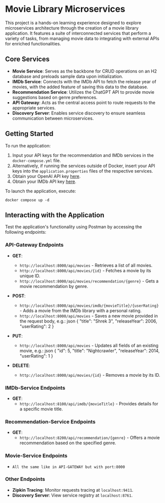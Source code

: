 # Movie Library Microservices

This project is a hands-on learning experience designed to explore microservices architecture through the creation of a movie library application. 
It features a suite of interconnected services that perform a variety of tasks, from managing movie data to integrating with external APIs for enriched functionalities.

## Core Services

- **Movie Service**: Serves as the backbone for CRUD operations on an H2 database and preloads sample data upon initialization.
- **IMDb Service**: Connects with the IMDb API to fetch the release year of movies, with the added feature of saving this data to the database.
- **Recommendation Service**: Utilizes the ChatGPT API to provide movie suggestions based on genre preferences.
- **API Gateway**: Acts as the central access point to route requests to the appropriate services.
- **Discovery Server**: Enables service discovery to ensure seamless communication between microservices.

## Getting Started

To run the application:

1. Input your API keys for the recommendation and IMDb services in the `docker-compose.yml` file.
2. Alternatively, if running the services outside of Docker, insert your API keys into the `application.properties` files of the respective services.
3. Obtain your OpenAI API key [here](https://platform.openai.com/api-keys).
4. Obtain your IMDb API key [here](https://rapidapi.com/Glavier/api/imdb146).

To launch the application, execute:

``
docker compose up -d
``

## Interacting with the Application

Test the application's functionality using Postman by accessing the following endpoints:

### API-Gateway Endpoints

- **GET**:
  - `http://localhost:8000/api/movies` - Retrieves a list of all movies.
  - `http://localhost:8000/api/movies/{id}` - Fetches a movie by its unique ID.
  - `http://localhost:8000/api/movies/recommendation/{genre}` - Gets a movie recommendation by genre.

- **POST**:
  - `http://localhost:8000/api/movies/imdb/{movieTitle}/{userRating}` - Adds a movie from the IMDb library with a personal rating.
  - `http://localhost:8000/api/movies` - Saves a new movie provided in the request body, e.g.:
  json { "title": "Shrek 3", "releaseYear": 2006, "userRating": 2 }

- **PUT**:
  - `http://localhost:8000/api/movies` - Updates all fields of an existing movie, e.g.:
  json { "id": 5, "title": "Nightcrawler", "releaseYear": 2014, "userRating": 1 }

- **DELETE**:
  - `http://localhost:8000/api/movies/{id}` - Removes a movie by its ID.

### IMDb-Service Endpoints

- **GET**:
  - `http://localhost:8100/api/imdb/{movieTitle}` - Provides details for a specific movie title.

### Recommendation-Service Endpoints

- **GET**:
  - `http://localhost:8200/api/recommendation/{genre}` - Offers a movie recommendation based on the specified genre.

### Movie-Service Endpoints
  - `All the same like in API-GATEWAY but with port:8000`

### Other Endpoints

- **Zipkin Tracing**: Monitor requests tracing at `localhost:9411`.
- **Discovery Server**: View service registry at `localhost:8761`.
